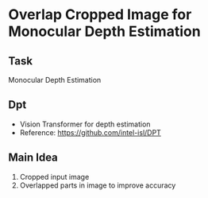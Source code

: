 # Overlap Cropped Image for Monocular Depth Estimation

## Task
Monocular Depth Estimation

## Dpt 
- Vision Transformer for depth estimation
- Reference: https://github.com/intel-isl/DPT

## Main Idea
1. Cropped input image 
2. Overlapped parts in image to improve accuracy
